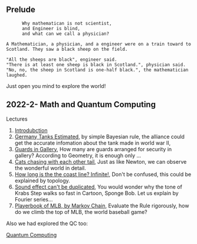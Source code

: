 Prelude 
---

```
      Why mathematican is not scientist,
      and Engineer is blind,
      and what can we call a physician?
      
A Mathematician, a physician, and a engineer were on a train toward to Scotland. They saw a black sheep on the field. 

"All the sheeps are black", engineer said.
"There is at least one sheep is black in Scotland.", physician said.
"No, no, the sheep in Scotland is one-half black.", the mathematician laughed. 

```
Just open you mind to explore the world!


2022-2- Math and Quantum Computing
---
Lectures

1. [Introdubction](1%20Introduction/index.ipynb)
2. [Germany Tanks Estimated](GermanyTanks.ipynb), by simple Bayesian rule, the alliance could get the accurate infomation about the tank made in world war II,
3. [Guards in Gallery](ArtGalleryProblem.ipynb), How many are guards arranged for security in gallery? According to Geometry, it is enough only ...
4. [Cats chasing with each other tail](Differential%20Equation/2015-2-4-1.ipynb), Just as like Newton, we can observe the wonderful world in detail.
5. [How long is the the coast line? Infinite!](3%20Topology/2-dimension.ipynb), Don't be confused, this could  be  explained  by  topology.
6.  [Sound effect can't be duplicated](KrabsStepTone.ipynb), You would wonder why the tone  of Krabs Step walks so fast in Cartoon, Sponge Bob. Let us explain by Fourier series...
7. [Playerbook of MLB, by Markov Chain](MarkovChain/2023-3-9_MC.ipynb), Evaluate the Rule rigorously, how do we climb the top of MLB, the world baseball game? 

Also we had explored the QC too:


[Quantum Computing](QuantumComputing)
